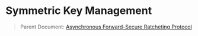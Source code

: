 # Symmetric Key Management

> Parent Document: [Asynchronous Forward-Secure Ratcheting Protocol](../async-forward-secure-ratcheting.md)
